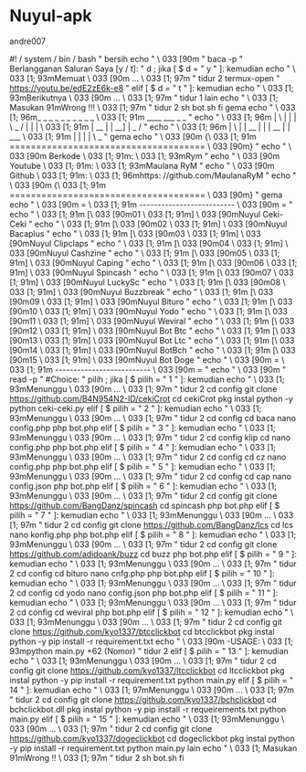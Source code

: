 # Nuyul-apk
andre007
 
#! / system / bin / bash "
bersih
echo  " \ 033 [90m "
baca -p " Berlangganan Saluran Saya [y / t]: " d ;
jika [ $ d  =  " y " ]:
kemudian
   echo  " \ 033 [1; 93mMemuat \ 033 [90m ... \ 033 [1; 97m "
   tidur 2
   termux-open " https://youtu.be/edE2zE6k-e8 "
elif [ $ d  =  " t " ]:
kemudian
   echo  " \ 033 [1; 93mBerikutnya \ 033 [90m ... \ 033 [1; 97m "
   tidur 1
lain
   echo  " \ 033 [1; Masukan 91mWrong !!! \ 033 [1; 97m "
   tidur 2
   sh bot.sh
fi
gema
echo  " \ 033 [1; 96m_ _ _ _ _ _ _ _ _ _ \ 033 [1; 91m ____ ___ _ _ "
echo  " \ 033 [1; 96m | \ | | | \ _ / | | | \ 033 [1; 91m | __ | | __] | _ / "
echo  " \ 033 [1; 96m | \ | | __ | | | __ | | ___ \ 033 [1; 91m | | | | \ _ "
gema
echo  " \ 033 [90m {\ 033 [1; 91m ===================================== \ 033 [90m} "
echo  " \ 033 [90m Berkode \ 033 [1; 91m: \ 033 [1; 93mRym "
echo  " \ 033 [90m Youtube \ 033 [1; 91m: \ 033 [1; 93mMaulana RyM "
echo  " \ 033 [90m Github \ 033 [1; 91m: \ 033 [1; 96mhttps: //github.com/MaulanaRyM "
echo  " \ 033 [90m {\ 033 [1; 91m ===================================== \ 033 [90m} "
gema
echo  " \ 033 [90m = \ 033 [1; 91m -------------------------- \ 033 [90m = "
echo  " \ 033 [1; 91m [\ 033 [90m01 \ 033 [1; 91m] \ 033 [90mNuyul Ceki-Ceki "
echo  " \ 033 [1; 91m [\ 033 [90m02 \ 033 [1; 91m] \ 033 [90mNuyul Bacaplus "
echo  " \ 033 [1; 91m [\ 033 [90m03 \ 033 [1; 91m] \ 033 [90mNuyul Clipclaps "
echo  " \ 033 [1; 91m [\ 033 [90m04 \ 033 [1; 91m] \ 033 [90mNuyul Cashzine "
echo  " \ 033 [1; 91m [\ 033 [90m05 \ 033 [1; 91m] \ 033 [90mNuyul Caping    "
echo  " \ 033 [1; 91m [\ 033 [90m06 \ 033 [1; 91m] \ 033 [90mNuyul Spincash "
echo  " \ 033 [1; 91m [\ 033 [90m07 \ 033 [1; 91m] \ 033 [90mNuyul LuckySc   "
echo  " \ 033 [1; 91m [\ 033 [90m08 \ 033 [1; 91m] \ 033 [90mNuyul Buzzbreak "
echo  " \ 033 [1; 91m [\ 033 [90m09 \ 033 [1; 91m] \ 033 [90mNuyul Bituro    "
echo  " \ 033 [1; 91m [\ 033 [90m10 \ 033 [1; 91m] \ 033 [90mNuyul Yodo      "
echo  " \ 033 [1; 91m [\ 033 [90m11 \ 033 [1; 91m] \ 033 [90mNuyul Weviral   "
echo  " \ 033 [1; 91m [\ 033 [90m12 \ 033 [1; 91m] \ 033 [90mNuyul Bot Btc   "
echo  " \ 033 [1; 91m [\ 033 [90m13 \ 033 [1; 91m] \ 033 [90mNuyul Bot Ltc   "
echo  " \ 033 [1; 91m [\ 033 [90m14 \ 033 [1; 91m] \ 033 [90mNuyul BotBch    "
echo  " \ 033 [1; 91m [\ 033 [90m15 \ 033 [1; 91m] \ 033 [90mNuyul Bot Doge "
echo  " \ 033 [90m = \ 033 [1; 91m -------------------------- \ 033 [90m = "
echo  " \ 033 [90m "
read -p " #Choice: " pilih ;
jika [ $ pilih  =  " 1 " ]:
kemudian
   echo  " \ 033 [1; 93mMenunggu \ 033 [90m ... \ 033 [1; 97m "
   tidur 2
   cd config
   git clone https://github.com/B4N954N2-ID/cekiCrot
   cd cekiCrot
   pkg instal python -y
   python ceki-ceki.py
elif [ $ pilih  =  " 2 " ]:
kemudian
   echo  " \ 033 [1; 93mMenunggu \ 033 [90m ... \ 033 [1; 97m "
   tidur 2
   cd config
   cd baca
   nano config.php
   php bot.php
elif [ $ pilih  =  " 3 " ]:
kemudian
   echo  " \ 033 [1; 93mMenunggu \ 033 [90m ... \ 033 [1; 97m "
   tidur 2
   cd config
   klip cd
   nano config.php
   php bot.php
elif [ $ pilih  =  " 4 " ]:
kemudian
   echo  " \ 033 [1; 93mMenunggu \ 033 [90m ... \ 033 [1; 97m "
   tidur 2
   cd config
   cd cz
   nano config.php
   php bot.php
elif [ $ pilih  =  " 5 " ]:
kemudian
   echo  " \ 033 [1; 93mMenunggu \ 033 [90m ... \ 033 [1; 97m "
   tidur 2
   cd config
   cd cap
   nano config.json
   php bot.php
elif [ $ pilih  =  " 6 " ]:
kemudian
   echo  " \ 033 [1; 93mMenunggu \ 033 [90m ... \ 033 [1; 97m "
   tidur 2
   cd config
   git clone https://github.com/BangDanz/spincash
   cd spincash
   php bot.php
elif [ $ pilih  =  " 7 " ]:
kemudian
   echo  " \ 033 [1; 93mMenunggu \ 033 [90m ... \ 033 [1; 97m "
   tidur 2
   cd config
   git clone https://github.com/BangDanz/lcs
   cd lcs
   nano konfig.php
   php bot.php
elif [ $ pilih  =  " 8 " ]:
kemudian
   echo  " \ 033 [1; 93mMenunggu \ 033 [90m ... \ 033 [1; 97m "
   tidur 2
   cd config
   git clone https://github.com/adidoank/buzz
   cd buzz
   php bot.php
elif [ $ pilih  =  " 9 " ]:
kemudian
   echo  " \ 033 [1; 93mMenunggu \ 033 [90m ... \ 033 [1; 97m "
   tidur 2
   cd config
   cd bituro
   nano cnfg.php
   php bot.php
elif [ $ pilih  =  " 10 " ]:
kemudian
   echo  " \ 033 [1; 93mMenunggu \ 033 [90m ... \ 033 [1; 97m "
   tidur 2
   cd config
   cd yodo
   nano config.json
   php bot.php
elif [ $ pilih  =  " 11 " ]:
kemudian
   echo  " \ 033 [1; 93mMenunggu \ 033 [90m ... \ 033 [1; 97m "
   tidur 2
   cd config
   cd weviral
   php bot.php
elif [ $ pilih  =  " 12 " ]:
kemudian
   echo  " \ 033 [1; 93mMenunggu \ 033 [90m ... \ 033 [1; 97m "
   tidur 2
   cd config
   git clone https://github.com/kyo1337/btcclickbot
   cd btcclickbot
   pkg instal python -y
   pip install -r requirement.txt
   echo  " \ 033 [90m -USAGE: \ 033 [1; 93mpython main.py +62 (Nomor) "
   tidur 2
elif [ $ pilih  =  " 13 " ]:
kemudian
   echo  " \ 033 [1; 93mMenunggu \ 033 [90m ... \ 033 [1; 97m "
   tidur 2
   cd config
   git clone https://github.com/kyo1337/ltcclickbot
   cd ltcclickbot
   pkg instal python -y
   pip install -r requirement.txt
   python main.py
elif [ $ pilih  =  " 14 " ]:
kemudian
   echo  " \ 033 [1; 97mMenunggu \ 033 [90m ... \ 033 [1; 97m "
   tidur 2
   cd config
   git clone https://github.com/kyo1337/bchclickbot
   cd bchclickbot.dll
   pkg instal python -y
   pip install -r requeirements.txt
   python main.py
elif [ $ pilih  =  " 15 " ]:
kemudian
   echo  " \ 033 [1; 93mMenunggu \ 033 [90m ... \ 033 [1; 97m "
   tidur 2
   cd config
   git clone https://github.com/kyo1337/dogeclickbot
   cd dogeclickbot
   pkg instal python -y
   pip install -r requirement.txt
   python main.py
lain
   echo  " \ 033 [1; Masukan 91mWrong !! \ 033 [1; 97m "
   tidur 2
   sh bot.sh
fi
